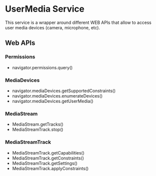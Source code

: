 # UserMedia Service

This service is a wrapper around different WEB APIs that allow to access user media devices (camera, microphone, etc).

## Web APIs

### Permissions

- navigator.permissions.query()

### MediaDevices

- navigator.mediaDevices.getSupportedConstraints()
- navigator.mediaDevices.enumerateDevices()
- navigator.mediaDevices.getUserMedia()

### MediaStream

- MediaStream.getTracks()
- MediaStreamTrack.stop()

### MediaStreamTrack

- MediaStreamTrack.getCapabilities()
- MediaStreamTrack.getConstraints()
- MediaStreamTrack.getSettings()
- MediaStreamTrack.applyConstraints()
